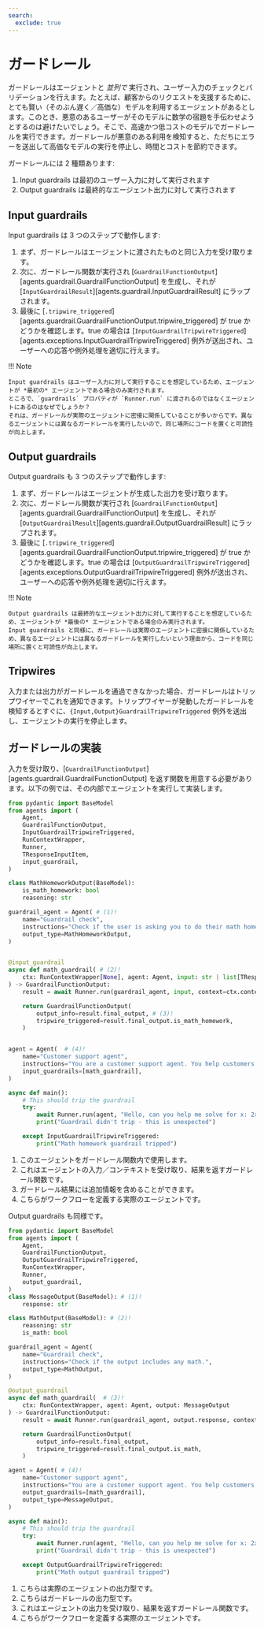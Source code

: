 ```yaml
---
search:
  exclude: true
---
```

# ガードレール

ガードレールはエージェントと _並列で_ 実行され、ユーザー入力のチェックとバリデーションを行えます。たとえば、顧客からのリクエストを支援するために、とても賢い（そのぶん遅く／高価な）モデルを利用するエージェントがあるとします。このとき、悪意のあるユーザーがそのモデルに数学の宿題を手伝わせようとするのは避けたいでしょう。そこで、高速かつ低コストのモデルでガードレールを実行できます。ガードレールが悪意のある利用を検知すると、ただちにエラーを送出して高価なモデルの実行を停止し、時間とコストを節約できます。

ガードレールには 2 種類あります:

1. Input guardrails は最初のユーザー入力に対して実行されます  
2. Output guardrails は最終的なエージェント出力に対して実行されます

## Input guardrails

Input guardrails は 3 つのステップで動作します:

1. まず、ガードレールはエージェントに渡されたものと同じ入力を受け取ります。  
2. 次に、ガードレール関数が実行され [`GuardrailFunctionOutput`][agents.guardrail.GuardrailFunctionOutput] を生成し、それが [`InputGuardrailResult`][agents.guardrail.InputGuardrailResult] にラップされます。  
3. 最後に [`.tripwire_triggered`][agents.guardrail.GuardrailFunctionOutput.tripwire_triggered] が true かどうかを確認します。true の場合は [`InputGuardrailTripwireTriggered`][agents.exceptions.InputGuardrailTripwireTriggered] 例外が送出され、ユーザーへの応答や例外処理を適切に行えます。

!!! Note

    Input guardrails はユーザー入力に対して実行することを想定しているため、エージェントが *最初の* エージェントである場合のみ実行されます。  
    ところで、`guardrails` プロパティが `Runner.run` に渡されるのではなくエージェントにあるのはなぜでしょうか？  
    それは、ガードレールが実際のエージェントに密接に関係していることが多いからです。異なるエージェントには異なるガードレールを実行したいので、同じ場所にコードを置くと可読性が向上します。

## Output guardrails

Output guardrails も 3 つのステップで動作します:

1. まず、ガードレールはエージェントが生成した出力を受け取ります。  
2. 次に、ガードレール関数が実行され [`GuardrailFunctionOutput`][agents.guardrail.GuardrailFunctionOutput] を生成し、それが [`OutputGuardrailResult`][agents.guardrail.OutputGuardrailResult] にラップされます。  
3. 最後に [`.tripwire_triggered`][agents.guardrail.GuardrailFunctionOutput.tripwire_triggered] が true かどうかを確認します。true の場合は [`OutputGuardrailTripwireTriggered`][agents.exceptions.OutputGuardrailTripwireTriggered] 例外が送出され、ユーザーへの応答や例外処理を適切に行えます。

!!! Note

    Output guardrails は最終的なエージェント出力に対して実行することを想定しているため、エージェントが *最後の* エージェントである場合のみ実行されます。  
    Input guardrails と同様に、ガードレールは実際のエージェントに密接に関係しているため、異なるエージェントには異なるガードレールを実行したいという理由から、コードを同じ場所に置くと可読性が向上します。

## Tripwires

入力または出力がガードレールを通過できなかった場合、ガードレールはトリップワイヤーでこれを通知できます。トリップワイヤーが発動したガードレールを検知するとすぐに、`{Input,Output}GuardrailTripwireTriggered` 例外を送出し、エージェントの実行を停止します。

## ガードレールの実装

入力を受け取り、[`GuardrailFunctionOutput`][agents.guardrail.GuardrailFunctionOutput] を返す関数を用意する必要があります。以下の例では、その内部でエージェントを実行して実装します。

```python
from pydantic import BaseModel
from agents import (
    Agent,
    GuardrailFunctionOutput,
    InputGuardrailTripwireTriggered,
    RunContextWrapper,
    Runner,
    TResponseInputItem,
    input_guardrail,
)

class MathHomeworkOutput(BaseModel):
    is_math_homework: bool
    reasoning: str

guardrail_agent = Agent( # (1)!
    name="Guardrail check",
    instructions="Check if the user is asking you to do their math homework.",
    output_type=MathHomeworkOutput,
)


@input_guardrail
async def math_guardrail( # (2)!
    ctx: RunContextWrapper[None], agent: Agent, input: str | list[TResponseInputItem]
) -> GuardrailFunctionOutput:
    result = await Runner.run(guardrail_agent, input, context=ctx.context)

    return GuardrailFunctionOutput(
        output_info=result.final_output, # (3)!
        tripwire_triggered=result.final_output.is_math_homework,
    )


agent = Agent(  # (4)!
    name="Customer support agent",
    instructions="You are a customer support agent. You help customers with their questions.",
    input_guardrails=[math_guardrail],
)

async def main():
    # This should trip the guardrail
    try:
        await Runner.run(agent, "Hello, can you help me solve for x: 2x + 3 = 11?")
        print("Guardrail didn't trip - this is unexpected")

    except InputGuardrailTripwireTriggered:
        print("Math homework guardrail tripped")
```

1. このエージェントをガードレール関数内で使用します。  
2. これはエージェントの入力／コンテキストを受け取り、結果を返すガードレール関数です。  
3. ガードレール結果には追加情報を含めることができます。  
4. こちらがワークフローを定義する実際のエージェントです。

Output guardrails も同様です。

```python
from pydantic import BaseModel
from agents import (
    Agent,
    GuardrailFunctionOutput,
    OutputGuardrailTripwireTriggered,
    RunContextWrapper,
    Runner,
    output_guardrail,
)
class MessageOutput(BaseModel): # (1)!
    response: str

class MathOutput(BaseModel): # (2)!
    reasoning: str
    is_math: bool

guardrail_agent = Agent(
    name="Guardrail check",
    instructions="Check if the output includes any math.",
    output_type=MathOutput,
)

@output_guardrail
async def math_guardrail(  # (3)!
    ctx: RunContextWrapper, agent: Agent, output: MessageOutput
) -> GuardrailFunctionOutput:
    result = await Runner.run(guardrail_agent, output.response, context=ctx.context)

    return GuardrailFunctionOutput(
        output_info=result.final_output,
        tripwire_triggered=result.final_output.is_math,
    )

agent = Agent( # (4)!
    name="Customer support agent",
    instructions="You are a customer support agent. You help customers with their questions.",
    output_guardrails=[math_guardrail],
    output_type=MessageOutput,
)

async def main():
    # This should trip the guardrail
    try:
        await Runner.run(agent, "Hello, can you help me solve for x: 2x + 3 = 11?")
        print("Guardrail didn't trip - this is unexpected")

    except OutputGuardrailTripwireTriggered:
        print("Math output guardrail tripped")
```

1. こちらは実際のエージェントの出力型です。  
2. こちらはガードレールの出力型です。  
3. これはエージェントの出力を受け取り、結果を返すガードレール関数です。  
4. こちらがワークフローを定義する実際のエージェントです。